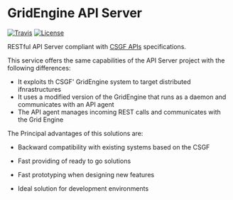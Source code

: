 # GridEngine API Server
[![Travis](http://img.shields.io/travis/FutureGateway/geAPIServer/master.png)](https://travis-ci.org/FutureGateway/geAPIServer)
[![License](https://img.shields.io/github/license/FutureGateway/APIServer.svg?style?flat)](http://www.apache.org/licenses/LICENSE-2.0.txt)

RESTful API Server compliant with [CSGF APIs][specs] specifications.

This service offers the same capabilities of the API Server project with the following differences:
 - It exploits th CSGF' GridEngine system to target distributed ifnrastructures
 - It uses a modified version of the GridEngine that runs as a daemon and communicates with an API agent
 - The API agent manages incoming REST calls and communicates with the Grid Engine

The Principal advantages of this solutions are:

 - Backward compatibility with existing systems based on the CSGF
 - Fast providing of ready to go solutions
 - Fast prototyping when designing new features
 - Ideal solution for development environments

   [specs]: <http://docs.csgfapis.apiary.io/#reference/v1.0/application/create-a-task>
   
   

